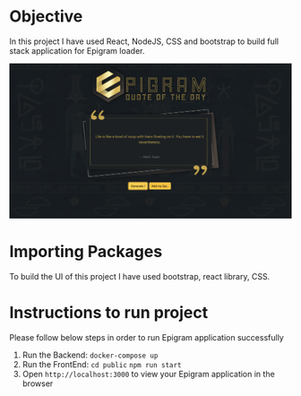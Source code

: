 # Objective

In this project I have used React, NodeJS, CSS and bootstrap to build full stack application for Epigram loader.

![Alt text](fixtures/epigram.png?raw=true "Epigram")

# Importing Packages
To build the UI of this project I have used bootstrap, react library, CSS.

# Instructions to run project
Please follow below steps in order to run Epigram application successfully

1. Run the Backend: `docker-compose up`
2. Run the FrontEnd: 
    `cd public`
    `npm run start`
2. Open `http://localhost:3000` to view your Epigram application in the browser

